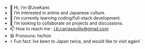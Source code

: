 - 👋 Hi, I’m @JoeKami
- 👀 I’m interested in anime and Japanese culture.
- 🌱 I’m currently learning coding/full-stack development.
- 💞️ I’m looking to collaborate on projects and discussions.
- 📫 How to reach me : j.b.carrasquillo@gmail.com
- 😄 Pronouns: he/him
- ⚡ Fun fact: Ive been to Japan twice, and would like to visit again!

<!---
JoeKami/JoeKami is a ✨ special ✨ repository because its `README.md` (this file) appears on your GitHub profile.
You can click the Preview link to take a look at your changes.
--->
